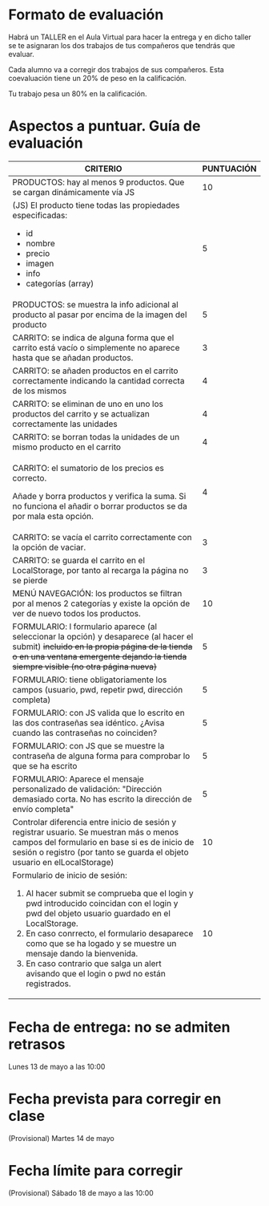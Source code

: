 # Formato de evaluación

Habrá un TALLER en el Aula Virtual para hacer la entrega y en dicho taller se te asignaran los dos trabajos de tus compañeros que tendrás que evaluar.

Cada alumno va a corregir dos trabajos de sus compañeros. Esta coevaluación tiene un 20% de peso en la calificación.

Tu trabajo pesa un 80% en la calificación.


# Aspectos a puntuar. Guía de evaluación

<table>
  <thead>
    <tr>
      <th>CRITERIO</th>
      <th>PUNTUACIÓN</th>
    </tr>
  </thead>
  <tbody>
    <tr>
      <td>PRODUCTOS: hay al menos 9 productos. Que se cargan dinámicamente vía JS</td>
      <td>10</td>
    </tr>
    <tr>
      <td>(JS) El producto tiene todas las propiedades especificadas:
        <ul>
          <li>id</li>
          <li>nombre</li>
          <li>precio</li>
          <li>imagen</li>
          <li>info</li>
          <li>categorías (array)</li>
        </ul>
      <td>5</td>
    </tr>
    <tr>
      <td>PRODUCTOS: se muestra la info adicional al producto al pasar por encima de la imagen del producto</td>
      <td>5</td>
    </tr>
    <tr>
      <td>CARRITO: se indica de alguna forma que el carrito está vacío o simplemente no aparece hasta que se añadan productos.</td>
      <td>3</td>
    </tr>
    <tr>
      <td>CARRITO: se añaden productos en el carrito correctamente indicando la cantidad correcta de los mismos</td>
      <td>4</td>
    </tr>
    <tr>
      <td>CARRITO: se eliminan de uno en uno los productos del carrito y se actualizan correctamente las unidades</td>
      <td>4</td>
    </tr>
    <tr>
      <td>CARRITO: se borran todas la unidades de un mismo producto en el carrito</td>
      <td>4</td>
    </tr>
    <tr>
      <td><p>CARRITO: el sumatorio de los precios es correcto.</p><p>Añade y borra productos y verifica la suma. Si no funciona el añadir o borrar productos se da por mala esta opción.</p></td>
      <td>4</td>
    </tr>
    <tr>
      <td>CARRITO: se vacía el carrito correctamente con la opción de vaciar.</td>
      <td>3</td>
    </tr>
    <tr>
      <td>CARRITO: se guarda el carrito en el LocalStorage, por tanto al recarga la página no se pierde</td>
      <td>3</td>
    </tr>
    <tr>
      <td>MENÚ NAVEGACIÓN: los productos se filtran por al menos 2 categorías y existe la opción de ver de nuevo todos los productos.</td>
      <td>10</td>
    </tr>
    <tr>
      <td>FORMULARIO: l formulario aparece (al seleccionar la opción) y desaparece (al hacer el submit) 
      <del>
      incluido en la propia página de la tienda o en una ventana emergente dejando la tienda siempre visible (no otra página nueva)</del></td>
      <td>5</td>
    </tr>
    <tr>
      <td>FORMULARIO: tiene obligatoriamente los campos (usuario, pwd, repetir pwd, dirección completa)</td>
      <td>5</td>
    </tr>
    <tr>
      <td>FORMULARIO: con JS valida que lo escrito en las dos contraseñas sea idéntico. ¿Avisa cuando las contraseñas no coinciden?</td>
      <td>5</td>
    </tr>
    <tr>
      <td>FORMULARIO: con JS que se muestre la contraseña de alguna forma para comprobar lo que se ha escrito</td>
      <td>5</td>
    </tr>    
    <tr>
      <td>FORMULARIO: Aparece el mensaje personalizado de validación: "Dirección demasiado corta. No has escrito la dirección de envío completa"</td>
      <td>5</td>
    </tr>
    <tr>
      <td>Controlar diferencia entre inicio de sesión y registrar usuario. Se muestran más o menos campos del formulario en base si es de inicio de sesión o registro (por tanto se guarda el objeto usuario en elLocalStorage)</td>
      <td>10</td>
    </tr>
    <tr>
      <td>Formulario de inicio de sesión:
          <ol>
            <li>Al hacer submit se comprueba que el login y pwd introducido coincidan con el login y pwd del objeto usuario guardado en el LocalStorage.</li>
            <li>En caso conrrecto, el formulario desaparece como que se ha logado y se muestre un mensaje dando la bienvenida.</li>
            <li>En caso contrario que salga un alert avisando que el login o pwd no están registrados.</li>
      </td>
      <td>10</td>
    </tr>
    
  </tbody>
</table>

# Fecha de entrega: no se admiten retrasos
Lunes 13 de mayo a las 10:00

# Fecha prevista para corregir en clase
(Provisional) Martes 14 de mayo

# Fecha límite para corregir
(Provisional) Sábado 18 de mayo a las 10:00

